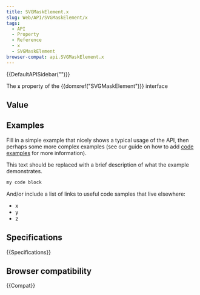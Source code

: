 ```yaml
---
title: SVGMaskElement.x
slug: Web/API/SVGMaskElement/x
tags:
  - API
  - Property
  - Reference
  - x
  - SVGMaskElement
browser-compat: api.SVGMaskElement.x
---
```

{{DefaultAPISidebar("")}}

The **`x`** property of the {{domxref("SVGMaskElement")}} interface 

## Value



## Examples

Fill in a simple example that nicely shows a typical usage of the API, then perhaps some more complex examples (see our guide on how to add [code examples](/en-US/docs/MDN/Contribute/Structures/Code_examples) for more information).

This text should be replaced with a brief description of what the example demonstrates.

```js
my code block
```

And/or include a list of links to useful code samples that live elsewhere:

*   x
*   y
*   z

## Specifications

{{Specifications}}

## Browser compatibility

{{Compat}}


